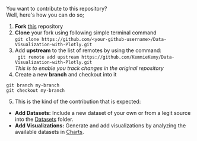 You want to contribute to this repository?<br>
Well, here's how you can do so;
1. **Fork** [this](https://github.com/KemmieKemy/Data-Visualization-with-Plotly) repository  
2. **Clone** your fork using following simple terminal command  <br>
``` git clone https://github.com/<your-github-username>/Data-Visualization-with-Plotly.git ```
3. Add **upstream** to the list of remotes by using the command: <br>
``` git remote add upstream https://github.com/KemmieKemy/Data-Visualization-with-Plotly.git``` <br>
*This is to enable you track changes in the original repository*
4. Create a new **branch** and checkout into it  
```
git branch my-branch
git checkout my-branch
```
5. This is the kind of the contribution that is expected:
* **Add Datasets:** Include a new dataset of your own or from a legit source into the [Datasets](https://github.com/KemmieKemy/Data-Visualization-with-Plotly/tree/main/Datasets) folder.  
* **Add Visualizations:** Generate and add visualizations by analyzing the available datasets in [Charts](https://github.com/KemmieKemy/Data-Visualization-with-Plotly/tree/main/Charts).  

<!--

5. Here we mention few of the frequent kind of the contribution we expact from you...  
> * **Add Datasets:** Introduce a new dataset of your own or by collecting from some valid source in [our branch dedicated for the data storage](https://github.com/Team-thedatatribune/IPL-Analysis/tree/dataset-defination).  
> * **Add Code:** Share your code after performing some data-analysis, model in the [code section](https://github.com/Team-thedatatribune/IPL-Analysis/tree/master/Codes).  
> * **Add Visualizations:** Generate and add some awesome visualizations by analyzing the available datasets in [visualizations](https://github.com/Team-thedatatribune/IPL-Analysis/tree/master/Visualizations).  
> * **Add Descriptions:** Help us improve the documentations at different aspects viz [defining datasets](https://github.com/Team-thedatatribune/IPL-Analysis/tree/dataset-defination/Details), defining significance of available [codes](https://github.com/Team-thedatatribune/IPL-Analysis/blob/master/Codes.md) and [visualizations](https://github.com/Team-thedatatribune/IPL-Analysis/blob/master/Visualizations.md) etc..  
> * **Add Hot Facts:** As mentioned, we are _ready to grab_ the latest updates in [```Stats2020.md```](./Stats2020.md)  

6. **Push your contribution** to your cloned repository  
```
git push origin my-branch
```  

7. **Pull Request:** Finally make a pull request mentioning the issue (if any).  
-->
